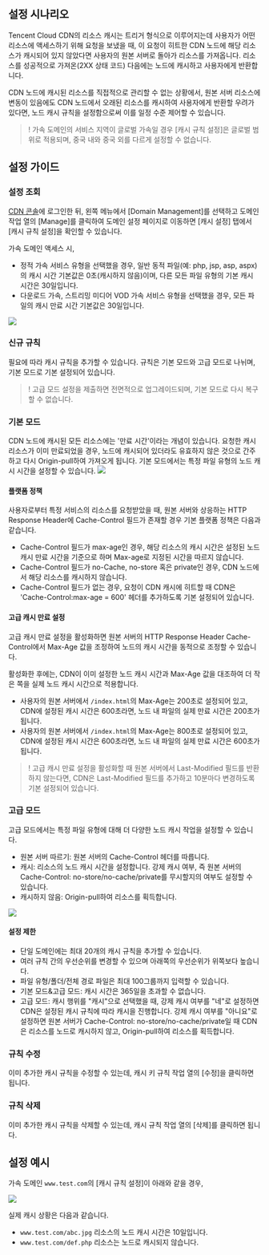 
## 설정 시나리오

Tencent Cloud CDN의 리소스 캐시는 트리거 형식으로 이루어지는데 사용자가 어떤 리소스에 액세스하기 위해 요청을 보냈을 때, 이 요청이 히트한 CDN 노드에 해당 리소스가 캐시되어 있지 않았다면 사용자의 원본 서버로 돌아가 리소스를 가져옵니다. 리소스를 성공적으로 가져온(2XX 상태 코드) 다음에는 노드에 캐시하고 사용자에게 반환합니다.

CDN 노드에 캐시된 리소스를 직접적으로 관리할 수 없는 상황에서, 원본 서버 리소스에 변동이 있음에도 CDN 노드에서 오래된 리소스를 캐시하여 사용자에게 반환할 우려가 있다면, 노드 캐시 규칙을 설정함으로써 이를 일정 수준 제어할 수 있습니다.

>! 가속 도메인의 서비스 지역이 글로벌 가속일 경우 [캐시 규칙 설정]은 글로벌 범위로 적용되며, 중국 내와 중국 외를 다르게 설정할 수 없습니다.

## 설정 가이드

### 설정 조회

[CDN 콘솔](https://console.cloud.tencent.com/cdn)에 로그인한 뒤, 왼쪽 메뉴에서 [Domain Management]를 선택하고 도메인 작업 열의 [Manage]를 클릭하여 도메인 설정 페이지로 이동하면 [캐시 설정] 탭에서 [캐시 규칙 설정]을 확인할 수 있습니다.

가속 도메인 액세스 시,

- 정적 가속 서비스 유형을 선택했을 경우, 일반 동적 파일(예: php, jsp, asp, aspx)의 캐시 시간 기본값은 0초(캐시하지 않음)이며, 다른 모든 파일 유형의 기본 캐시 시간은 30일입니다.
- 다운로드 가속, 스트리밍 미디어 VOD 가속 서비스 유형을 선택했을 경우, 모든 파일의 캐시 만료 시간 기본값은 30일입니다.

![](https://main.qcloudimg.com/raw/43e457600f1d0036c23dff9d091da34d.png)

### 신규 규칙

필요에 따라 캐시 규칙을 추가할 수 있습니다. 규칙은 기본 모드와 고급 모드로 나뉘며, 기본 모드로 기본 설정되어 있습니다.

>! 고급 모드 설정을 제출하면 전면적으로 업그레이드되며, 기본 모드로 다시 복구할 수 없습니다.

### 기본 모드

CDN 노드에 캐시된 모든 리소스에는 '만료 시간'이라는 개념이 있습니다. 요청한 캐시 리소스가 이미 만료되었을 경우, 노드에 캐시되어 있더라도 유효하지 않은 것으로 간주하고 다시 Origin-pull하여 가져오게 됩니다. 기본 모드에서는 특정 파일 유형의 노드 캐시 시간을 설정할 수 있습니다.
![](https://main.qcloudimg.com/raw/b9be3726c932508d5705a773816cea26.png)


#### 플랫폼 정책

사용자로부터 특정 서비스의 리소스를 요청받았을 때, 원본 서버와 상응하는 HTTP Response Header에 Cache-Control 필드가 존재할 경우 기본 플랫폼 정책은 다음과 같습니다.

- Cache-Control 필드가 max-age인 경우, 해당 리소스의 캐시 시간은 설정된 노드 캐시 만료 시간을 기준으로 하며 Max-age로 지정된 시간을 따르지 않습니다.
- Cache-Control 필드가 no-Cache, no-store 혹은 private인 경우, CDN 노드에서 해당 리소스를 캐시하지 않습니다.
- Cache-Control 필드가 없는 경우, 요청이 CDN 캐시에 히트할 때 CDN은 'Cache-Control:max-age = 600' 헤더를 추가하도록 기본 설정되어 있습니다.

#### 고급 캐시 만료 설정

고급 캐시 만료 설정을 활성화하면 원본 서버의 HTTP Response Header Cache-Control에서 Max-Age 값을 조정하여 노드의 캐시 시간을 동적으로 조정할 수 있습니다.

활성화한 후에는, CDN이 이미 설정한 노드 캐시 시간과 Max-Age 값을 대조하여 더 작은 쪽을 실제 노드 캐시 시간으로 적용합니다.

- 사용자의 원본 서버에서 `/index.html`의 Max-Age는 200초로 설정되어 있고, CDN에 설정된 캐시 시간은 600초라면, 노드 내 파일의 실제 만료 시간은 200초가 됩니다.
- 사용자의 원본 서버에서 `/index.html`의 Max-Age는 800초로 설정되어 있고, CDN에 설정된 캐시 시간은 600초라면, 노드 내 파일의 실제 만료 시간은 600초가 됩니다.

> ! 고급 캐시 만료 설정을 활성화할 때 원본 서버에서 Last-Modified 필드를 반환하지 않는다면, CDN은 Last-Modified 필드를 추가하고 10분마다 변경하도록 기본 설정되어 있습니다.

### 고급 모드

고급 모드에서는 특정 파일 유형에 대해 더 다양한 노드 캐시 작업을 설정할 수 있습니다.

- 원본 서버 따르기: 원본 서버의 Cache-Control 헤더를 따릅니다.
- 캐시: 리소스의 노드 캐시 시간을 설정합니다. 강제 캐시 여부, 즉 원본 서버의 Cache-Control: no-store/no-cache/private를 무시할지의 여부도 설정할 수 있습니다.
- 캐시하지 않음: Origin-pull하여 리소스를 획득합니다.

![](https://main.qcloudimg.com/raw/b9be3726c932508d5705a773816cea26.png)


#### 설정 제한

- 단일 도메인에는 최대 20개의 캐시 규칙을 추가할 수 있습니다.
- 여러 규칙 간의 우선순위를 변경할 수 있으며 아래쪽의 우선순위가 위쪽보다 높습니다.
- 파일 유형/폴더/전체 경로 파일은 최대 100그룹까지 입력할 수 있습니다.
- 기본 모드&고급 모드: 캐시 시간은 365일을 초과할 수 없습니다.
- 고급 모드: 캐시 행위를 "캐시"으로 선택했을 때, 강제 캐시 여부를 "네"로 설정하면 CDN은 설정된 캐시 규칙에 따라 캐시을 진행합니다. 강제 캐시 여부를 "아니요"로 설정하면 원본 서버가 Cache-Control: no-store/no-cache/private일 때 CDN은 리소스를 노드로 캐시하지 않고, Origin-pull하여 리소스를 획득합니다.

### 규칙 수정

이미 추가한 캐시 규칙을 수정할 수 있는데, 캐시 키 규칙 작업 열의 [수정]을 클릭하면 됩니다.

### 규칙 삭제

이미 추가한 캐시 규칙을 삭제할 수 있는데, 캐시 규칙 작업 열의 [삭제]를 클릭하면 됩니다.





## 설정 예시

가속 도메인 `www.test.com`의 [캐시 규칙 설정]이 아래와 같을 경우,

![](https://main.qcloudimg.com/raw/36a6bfe2001e73c0a8a24e669c1b3a52.png)

실제 캐시 상황은 다음과 같습니다.

- `www.test.com/abc.jpg` 리소스의 노드 캐시 시간은 10일입니다.
- `www.test.com/def.php` 리소스는 노드로 캐시되지 않습니다.



